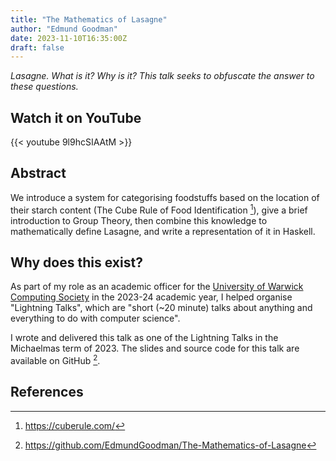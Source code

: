 ```yaml
---
title: "The Mathematics of Lasagne"
author: "Edmund Goodman"
date: 2023-11-10T16:35:00Z
draft: false
---
```


*Lasagne. What is it? Why is it? This talk seeks to obfuscate the answer to these questions.*

## Watch it on YouTube

{{< youtube 9l9hcSIAAtM >}}

<!--more-->

## Abstract

We introduce a system for categorising foodstuffs based on the location of their starch content (The Cube Rule of Food Identification [^1]), give a brief introduction to Group Theory, then combine this knowledge to mathematically define Lasagne, and write a representation of it in Haskell.

## Why does this exist?

As part of my role as an academic officer for the [University of Warwick Computing Society](https://uwcs.co.uk/) in the 2023-24 academic year, I helped organise "Lightning Talks", which are "short (~20 minute) talks about anything and everything to do with computer science".

I wrote and delivered this talk as one of the Lightning Talks in the Michaelmas term of 2023. The slides and source code for this talk are available on GitHub [^2].

<!-- ## Slides

{{< raw_html >}}
<object data="/files/posts/the_mathematics_of_lasagne/The_Mathematics_of_Lasagne.pdf" width="100%" height="500vh"></object>
{{< /raw_html >}} -->

## References

[^1]: <https://cuberule.com/>
[^2]: <https://github.com/EdmundGoodman/The-Mathematics-of-Lasagne>
